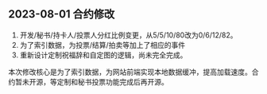 ## 2023-08-01 合约修改
1. 开发/秘书/持卡人/投票人分红比例变更，从5/5/10/80改为0/6/12/82。
2. 为了索引数据，为投票/结算/拍卖等加上了相应的事件
3. 重新设计定制祝福辞和自定图的逻辑，尚未完全完成。
   
本次修改核心是为了索引数据，为网站前端实现本地数据缓冲，提高加载速度。合约暂未开源，等定制和秘书投票功能完成后再开源。

